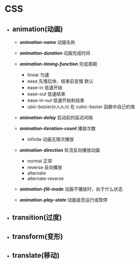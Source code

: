 # CSS

- ## animation(动画)

  - **_animation-name_** 动画名称
  - **_animation-duration_** 动画完成时间
  - **_animation-timing-function_** 完成周期

    - linear 匀速
    - ease 先慢后快，结束前变慢 默认
    - ease-in 低速开始
    - ease-out 低速结束
    - ease-in-out 低速开始和结束
    - ubic-bezier(n,n,n,n) 在 cubic-bezier 函数中自己的值

  - **_animation-delay_** 启动前的延迟间隔
  - **_animation-iteration-count_** 播放次数

    - infinite 动画无限次播放

  - **_animation-direction_** 轮流反向播放动画

    - normal 正常
    - reverse 反向播放
    - alternate
    - alternate-reverse

  - **_animation-fill-mode_** 动画不播放时，处于什么状态
  - **_animation-play-state_** 动画是否运行或暂停

- ## transition(过度)

- ## transform(变形)
- ## translate(移动)
